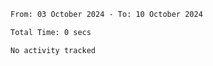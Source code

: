 <!--START_SECTION:waka-->

```txt
From: 03 October 2024 - To: 10 October 2024

Total Time: 0 secs

No activity tracked
```

<!--END_SECTION:waka-->
